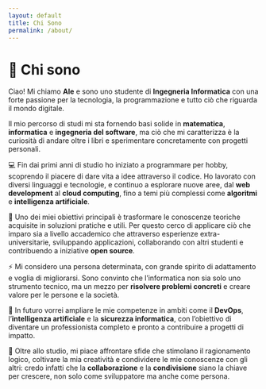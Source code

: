 ```yaml
---
layout: default 
title: Chi Sono
permalink: /about/ 
---
```


# 👤 Chi sono  

Ciao! Mi chiamo **Ale** e sono uno studente di **Ingegneria Informatica** con una forte passione per la tecnologia, la programmazione e tutto ciò che riguarda il mondo digitale.  

Il mio percorso di studi mi sta fornendo basi solide in **matematica**, **informatica** e **ingegneria del software**, ma ciò che mi caratterizza è la curiosità di andare oltre i libri e sperimentare concretamente con progetti personali.  

💻 Fin dai primi anni di studio ho iniziato a programmare per hobby, scoprendo il piacere di dare vita a idee attraverso il codice. Ho lavorato con diversi linguaggi e tecnologie, e continuo a esplorare nuove aree, dal **web development** al **cloud computing**, fino a temi più complessi come **algoritmi** e **intelligenza artificiale**.  

🎯 Uno dei miei obiettivi principali è trasformare le conoscenze teoriche acquisite in soluzioni pratiche e utili. Per questo cerco di applicare ciò che imparo sia a livello accademico che attraverso esperienze extra-universitarie, sviluppando applicazioni, collaborando con altri studenti e contribuendo a iniziative **open source**.  

⚡ Mi considero una persona determinata, con grande spirito di adattamento e voglia di migliorarsi. Sono convinto che l’informatica non sia solo uno strumento tecnico, ma un mezzo per **risolvere problemi concreti** e creare valore per le persone e la società.  

🚀 In futuro vorrei ampliare le mie competenze in ambiti come il **DevOps**, l’**intelligenza artificiale** e la **sicurezza informatica**, con l’obiettivo di diventare un professionista completo e pronto a contribuire a progetti di impatto.  

🤝 Oltre allo studio, mi piace affrontare sfide che stimolano il ragionamento logico, coltivare la mia creatività e condividere le mie conoscenze con gli altri: credo infatti che la **collaborazione** e la **condivisione** siano la chiave per crescere, non solo come sviluppatore ma anche come persona.  
